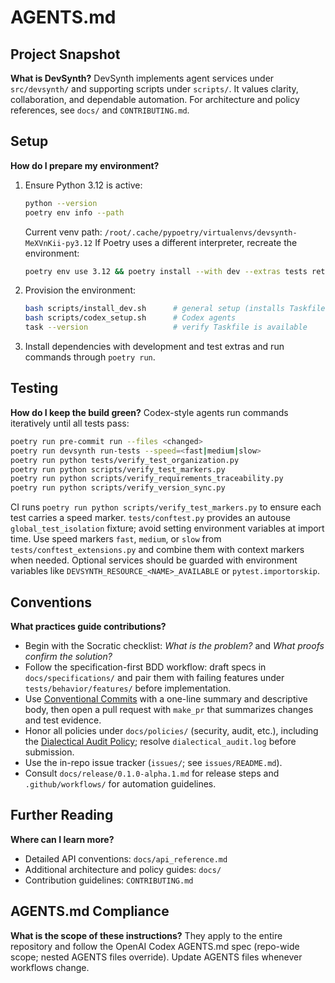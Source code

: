 # AGENTS.md

## Project Snapshot

**What is DevSynth?**
DevSynth implements agent services under `src/devsynth/` and supporting scripts under `scripts/`. It values clarity, collaboration, and dependable automation. For architecture and policy references, see `docs/` and `CONTRIBUTING.md`.

## Setup

**How do I prepare my environment?**
1. Ensure Python 3.12 is active:
   ```bash
   python --version
   poetry env info --path
   ```
   Current venv path: `/root/.cache/pypoetry/virtualenvs/devsynth-MeXVnKii-py3.12`
   If Poetry uses a different interpreter, recreate the environment:
   ```bash
   poetry env use 3.12 && poetry install --with dev --extras tests retrieval chromadb api
   ```
2. Provision the environment:
   ```bash
   bash scripts/install_dev.sh      # general setup (installs Taskfile if needed)
   bash scripts/codex_setup.sh      # Codex agents
   task --version                   # verify Taskfile is available
   ```
3. Install dependencies with development and test extras and run commands through `poetry run`.

## Testing

**How do I keep the build green?**
Codex-style agents run commands iteratively until all tests pass:
```bash
poetry run pre-commit run --files <changed>
poetry run devsynth run-tests --speed=<fast|medium|slow>
poetry run python tests/verify_test_organization.py
poetry run python scripts/verify_test_markers.py
poetry run python scripts/verify_requirements_traceability.py
poetry run python scripts/verify_version_sync.py
```
CI runs `poetry run python scripts/verify_test_markers.py` to ensure each test carries a speed marker.
`tests/conftest.py` provides an autouse `global_test_isolation` fixture; avoid setting environment variables at import time. Use speed markers `fast`, `medium`, or `slow` from `tests/conftest_extensions.py` and combine them with context markers when needed. Optional services should be guarded with environment variables like `DEVSYNTH_RESOURCE_<NAME>_AVAILABLE` or `pytest.importorskip`.

## Conventions

**What practices guide contributions?**
- Begin with the Socratic checklist: *What is the problem?* and *What proofs confirm the solution?*
- Follow the specification-first BDD workflow: draft specs in `docs/specifications/` and pair them with failing features under `tests/behavior/features/` before implementation.
- Use [Conventional Commits](https://www.conventionalcommits.org/) with a one-line summary and descriptive body, then open a pull request with `make_pr` that summarizes changes and test evidence.
- Honor all policies under `docs/policies/` (security, audit, etc.), including the [Dialectical Audit Policy](docs/policies/dialectical_audit.md); resolve `dialectical_audit.log` before submission.
- Use the in-repo issue tracker (`issues/`; see `issues/README.md`).
- Consult `docs/release/0.1.0-alpha.1.md` for release steps and `.github/workflows/` for automation guidelines.

## Further Reading

**Where can I learn more?**
- Detailed API conventions: `docs/api_reference.md`
- Additional architecture and policy guides: `docs/`
- Contribution guidelines: `CONTRIBUTING.md`

## AGENTS.md Compliance

**What is the scope of these instructions?**
They apply to the entire repository and follow the OpenAI Codex AGENTS.md spec (repo-wide scope; nested AGENTS files override). Update AGENTS files whenever workflows change.
